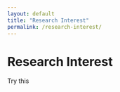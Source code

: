 ```yaml
---
layout: default
title: "Research Interest"
permalink: /research-interest/
---
```


# Research Interest

Try this 